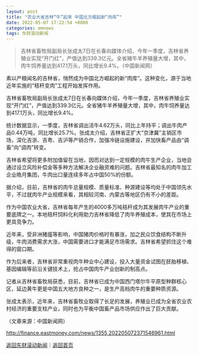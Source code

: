 ```yaml
---
layout: post
title: "农业大省吉林“牛”起来 中国北方崛起新“肉库”"
date: 2022-05-07 17:22:54 +0800
categories: emnews
tags: 东财滚动新闻
---
```

> 吉林省畜牧局副局长张成太7日在长春向媒体介绍，今年一季度，吉林省养殖业实现“开门红”，产值达到339.3亿元。全省猪牛羊养殖量大增，其中，肉牛饲养量达到417.1万头，同比增长9.4%。（中国新闻网）

<p>素以产粮闻名的吉林省，悄然成为中国北方崛起的新“肉库”。这种变化，源于当地近年实施的“秸秆变肉”工程开始发挥作用。</p>
 <p>吉林省畜牧局副局长张成太7日在长春向媒体介绍，今年一季度，吉林省养殖业实现“开门红”，产值达到339.3亿元。全省猪牛羊养殖量大增，其中，肉牛饲养量达到417.1万头，同比增长9.4%。</p>
 <p>统计数据显示，一季度，吉林省调出活牛4.62万头，同比上年持平；调出牛肉产品0.44万吨，同比增长25.7%。张成太介绍，吉林省正扩大“京津冀”主销区市场，深化吉浙、吉粤、吉沪等产销合作，加强冷链设施建设，并加快畜产品由“调畜”向“调肉”转变。</p>
 <p>吉林省希望将更多附加值留在当地，因而对达到一定规模的肉牛生产企业，当地会通过设立风险补偿金等多种方法解决企业融资难的问题。吉林省最知名的肉牛加工企业皓月集团，牛肉出口量连续多年占中国50%的份额。</p>
 <p>据介绍，目前，吉林省的肉牛总量规模、质量标准、种源建设等均处于中国领先水平，不过就肉牛产业规模来看，其相较河南、内蒙古等地区仍有不小的差距。</p>
 <p>作为中国农业大省，吉林省每年产生的4000多万吨秸秆成为其发展肉牛产业的重要底牌之一。本地秸秆饲料化利用助力吉林省降低了肉牛养殖成本，使其在市场上更具竞争力。</p>
 <p>近年来，受非洲猪瘟等影响，中国猪肉价格时有暴涨，加之民众饮食结构不断升级，牛肉消费需求大涨，中国需要进口才能满足市场需求。吉林省希望抓住这个难得的窗口期。</p>
 <p>作为后来者，吉林省非常重视肉牛种业中心建设，投入大量资金试图在胚胎移植、基因编辑等前沿关键技术上，抢占中国肉牛产业创新的制高点。</p>
 <p>记者从吉林省畜牧局获悉，目前，吉林省已成为中国西门塔尔牛平原型种群核心区，延边黄牛更是中国五大地方良种之一，是生产高档肉牛的重要种质资源。</p>
 <p>张成太表示，近年来，吉林省畜牧业取得了长足的发展，养殖业已成为全省农业农村经济的重要支柱产业，同时也为平衡中国畜产品市场供应作出了巨大贡献。</p><p class="em_media">（文章来源：中国新闻网）</p>

<http://finance.eastmoney.com/news/1355,202205072371546961.html>

[返回东财滚动新闻](//finews.withounder.com/emnews/)｜[返回首页](//finews.withounder.com/)